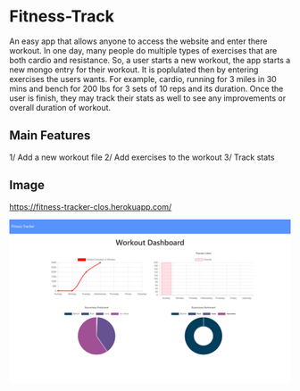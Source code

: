 # Fitness-Track

An easy app that allows anyone to access the website and enter there workout. In one day, many people do multiple types of exercises that are both cardio and resistance. So, a user starts a new workout, the app starts a new mongo entry for their workout. It is poplulated then by entering exercises the users wants. For example, cardio, running for 3 miles in 30 mins and bench for 200 lbs for 3 sets of 10 reps and its duration. Once the user is finish, they may track their stats as well to see any improvements or overall duration of workout.

## Main Features

1/ Add a new workout file
2/ Add exercises to the workout
3/ Track stats

## Image

https://fitness-tracker-clos.herokuapp.com/

![alt text](./public/Images/Site.PNG)
